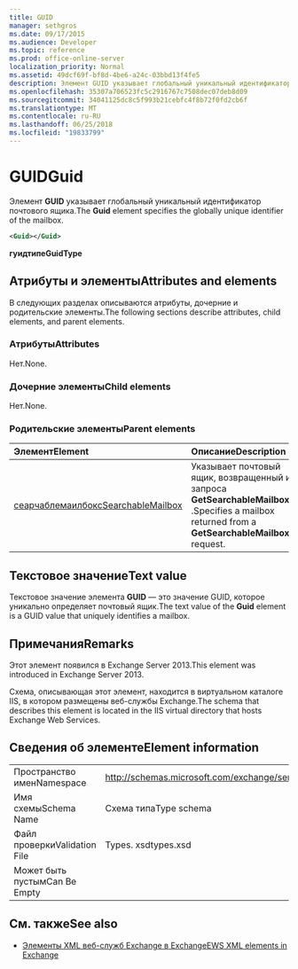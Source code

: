 ```yaml
---
title: GUID
manager: sethgros
ms.date: 09/17/2015
ms.audience: Developer
ms.topic: reference
ms.prod: office-online-server
localization_priority: Normal
ms.assetid: 49dcf69f-bf8d-4be6-a24c-03bbd13f4fe5
description: Элемент GUID указывает глобальный уникальный идентификатор почтового ящика.
ms.openlocfilehash: 35307a706523fc5c2916767c7508dec07deb8d09
ms.sourcegitcommit: 34041125dc8c5f993b21cebfc4f8b72f0fd2cb6f
ms.translationtype: MT
ms.contentlocale: ru-RU
ms.lasthandoff: 06/25/2018
ms.locfileid: "19833799"
---
```

# <a name="guid"></a><span data-ttu-id="3ca4e-103">GUID</span><span class="sxs-lookup"><span data-stu-id="3ca4e-103">Guid</span></span>

<span data-ttu-id="3ca4e-104">Элемент **GUID** указывает глобальный уникальный идентификатор почтового ящика.</span><span class="sxs-lookup"><span data-stu-id="3ca4e-104">The **Guid** element specifies the globally unique identifier of the mailbox.</span></span> 
  
```XML
<Guid></Guid>
```

 <span data-ttu-id="3ca4e-105">**гуидтипе**</span><span class="sxs-lookup"><span data-stu-id="3ca4e-105">**GuidType**</span></span>
## <a name="attributes-and-elements"></a><span data-ttu-id="3ca4e-106">Атрибуты и элементы</span><span class="sxs-lookup"><span data-stu-id="3ca4e-106">Attributes and elements</span></span>

<span data-ttu-id="3ca4e-107">В следующих разделах описываются атрибуты, дочерние и родительские элементы.</span><span class="sxs-lookup"><span data-stu-id="3ca4e-107">The following sections describe attributes, child elements, and parent elements.</span></span>
  
### <a name="attributes"></a><span data-ttu-id="3ca4e-108">Атрибуты</span><span class="sxs-lookup"><span data-stu-id="3ca4e-108">Attributes</span></span>

<span data-ttu-id="3ca4e-109">Нет.</span><span class="sxs-lookup"><span data-stu-id="3ca4e-109">None.</span></span>
  
### <a name="child-elements"></a><span data-ttu-id="3ca4e-110">Дочерние элементы</span><span class="sxs-lookup"><span data-stu-id="3ca4e-110">Child elements</span></span>

<span data-ttu-id="3ca4e-111">Нет.</span><span class="sxs-lookup"><span data-stu-id="3ca4e-111">None.</span></span>
  
### <a name="parent-elements"></a><span data-ttu-id="3ca4e-112">Родительские элементы</span><span class="sxs-lookup"><span data-stu-id="3ca4e-112">Parent elements</span></span>

|<span data-ttu-id="3ca4e-113">**Элемент**</span><span class="sxs-lookup"><span data-stu-id="3ca4e-113">**Element**</span></span>|<span data-ttu-id="3ca4e-114">**Описание**</span><span class="sxs-lookup"><span data-stu-id="3ca4e-114">**Description**</span></span>|
|:-----|:-----|
|[<span data-ttu-id="3ca4e-115">сеарчаблемаилбокс</span><span class="sxs-lookup"><span data-stu-id="3ca4e-115">SearchableMailbox</span></span>](searchablemailbox.md) <br/> |<span data-ttu-id="3ca4e-116">Указывает почтовый ящик, возвращенный из запроса **GetSearchableMailboxes** .</span><span class="sxs-lookup"><span data-stu-id="3ca4e-116">Specifies a mailbox returned from a **GetSearchableMailboxes** request.</span></span>  <br/> |
   
## <a name="text-value"></a><span data-ttu-id="3ca4e-117">Текстовое значение</span><span class="sxs-lookup"><span data-stu-id="3ca4e-117">Text value</span></span>

<span data-ttu-id="3ca4e-118">Текстовое значение элемента **GUID** — это значение GUID, которое уникально определяет почтовый ящик.</span><span class="sxs-lookup"><span data-stu-id="3ca4e-118">The text value of the **Guid** element is a GUID value that uniquely identifies a mailbox.</span></span> 
  
## <a name="remarks"></a><span data-ttu-id="3ca4e-119">Примечания</span><span class="sxs-lookup"><span data-stu-id="3ca4e-119">Remarks</span></span>

<span data-ttu-id="3ca4e-120">Этот элемент появился в Exchange Server 2013.</span><span class="sxs-lookup"><span data-stu-id="3ca4e-120">This element was introduced in Exchange Server 2013.</span></span>
  
<span data-ttu-id="3ca4e-121">Схема, описывающая этот элемент, находится в виртуальном каталоге IIS, в котором размещены веб-службы Exchange.</span><span class="sxs-lookup"><span data-stu-id="3ca4e-121">The schema that describes this element is located in the IIS virtual directory that hosts Exchange Web Services.</span></span>
  
## <a name="element-information"></a><span data-ttu-id="3ca4e-122">Сведения об элементе</span><span class="sxs-lookup"><span data-stu-id="3ca4e-122">Element information</span></span>

|||
|:-----|:-----|
|<span data-ttu-id="3ca4e-123">Пространство имен</span><span class="sxs-lookup"><span data-stu-id="3ca4e-123">Namespace</span></span>  <br/> |http://schemas.microsoft.com/exchange/services/2006/types  <br/> |
|<span data-ttu-id="3ca4e-124">Имя схемы</span><span class="sxs-lookup"><span data-stu-id="3ca4e-124">Schema Name</span></span>  <br/> |<span data-ttu-id="3ca4e-125">Схема типа</span><span class="sxs-lookup"><span data-stu-id="3ca4e-125">Type schema</span></span>  <br/> |
|<span data-ttu-id="3ca4e-126">Файл проверки</span><span class="sxs-lookup"><span data-stu-id="3ca4e-126">Validation File</span></span>  <br/> |<span data-ttu-id="3ca4e-127">Types. xsd</span><span class="sxs-lookup"><span data-stu-id="3ca4e-127">types.xsd</span></span>  <br/> |
|<span data-ttu-id="3ca4e-128">Может быть пустым</span><span class="sxs-lookup"><span data-stu-id="3ca4e-128">Can Be Empty</span></span>  <br/> ||
   
## <a name="see-also"></a><span data-ttu-id="3ca4e-129">См. также</span><span class="sxs-lookup"><span data-stu-id="3ca4e-129">See also</span></span>



- [<span data-ttu-id="3ca4e-130">Элементы XML веб-служб Exchange в Exchange</span><span class="sxs-lookup"><span data-stu-id="3ca4e-130">EWS XML elements in Exchange</span></span>](ews-xml-elements-in-exchange.md)

